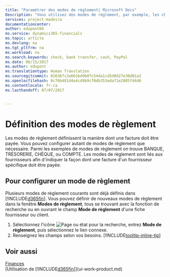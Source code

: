 ```yaml
---
title: "Paramétrer des modes de règlement| Microsoft Docs"
Description: "Vous utilisez des modes de règlement, par exemple, les chèques, le transfert bancaire, les espèces, ou Paypal, pour définir la façon dont une facture est payée."
services: project-madeira
documentationcenter: 
author: edupont04
ms.service: dynamics365-financials
ms.topic: article
ms.devlang: na
ms.tgt_pltfrm: na
ms.workload: na
ms.search.keywords: check, bank transfer, cash, PayPal
ms.date: 06/15/2017
ms.author: edupont
ms.translationtype: Human Translation
ms.sourcegitcommit: 81636fc2e661bd9b07c54da1cd5d0d27e30d01a2
ms.openlocfilehash: 0c76b481d4a4c49b9cf0db353edaf1e2885fd4d6
ms.contentlocale: fr-ca
ms.lasthandoff: 07/07/2017


---
```

# <a name="defining-payment-methods"></a>Définition des modes de règlement
Les modes de règlement définissent la manière dont une facture doit être payée. Vous pouvez configurer autant de modes de règlement que nécessaire. Parmi les exemples de modes de règlement on trouve BANQUE, TRÉSORERIE, CHÈQUE, ou COMPTE.
Les modes de règlement sont liés aux fournisseurs afin d'indiquer la façon dont une facture d'un fournisseur spécifique doit être payée.

## <a name="to-set-up-a-payment-methods"></a>Pour configurer un mode de règlement
Plusieurs modes de règlement courants sont déjà définis dans [!INCLUDE[d365fin](includes/d365fin_md.md)]. Vous pouvez définir de nouveaux modes de règlement dans la fenêtre **Modes de règlement**, tous se trouvant avec la fonction de recherche ou en ouvrant le champ **Mode de règlement** d'une fiche fournisseur ou client.
1. Sélectionnez l'icône ![Page ou état pour la recherche](media/ui-search/search_small.png "Page ou état pour la recherche"), entrez **Mode de règlement**, puis sélectionnez le lien connexe.
2. Renseignez les champs selon vos besoins. [!INCLUDE[tooltip-inline-tip](includes/tooltip-inline-tip_md.md)]

## <a name="see-also"></a>Voir aussi
[Finances](finance.md)  
[Utilisation de [!INCLUDE[d365fin](includes/d365fin_md.md)]](ui-work-product.md)  

